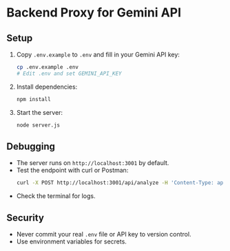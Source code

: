 # Backend Proxy for Gemini API

## Setup

1. Copy `.env.example` to `.env` and fill in your Gemini API key:
   ```sh
   cp .env.example .env
   # Edit .env and set GEMINI_API_KEY
   ```
2. Install dependencies:
   ```sh
   npm install
   ```
3. Start the server:
   ```sh
   node server.js
   ```

## Debugging
- The server runs on `http://localhost:3001` by default.
- Test the endpoint with curl or Postman:
  ```sh
  curl -X POST http://localhost:3001/api/analyze -H 'Content-Type: application/json' -d '{"url": "https://example.com"}'
  ```
- Check the terminal for logs.

## Security
- Never commit your real `.env` file or API key to version control.
- Use environment variables for secrets. 